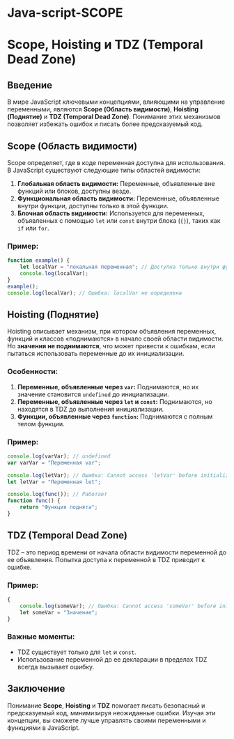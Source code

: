 # Java-script-SCOPE
# Scope, Hoisting и TDZ (Temporal Dead Zone)

## Введение
В мире JavaScript ключевыми концепциями, влияющими на управление переменными, являются **Scope (Область видимости)**, **Hoisting (Поднятие)** и **TDZ (Temporal Dead Zone)**. Понимание этих механизмов позволяет избежать ошибок и писать более предсказуемый код.

## Scope (Область видимости)
Scope определяет, где в коде переменная доступна для использования. В JavaScript существуют следующие типы областей видимости:

1. **Глобальная область видимости:** Переменные, объявленные вне функций или блоков, доступны везде.
2. **Функциональная область видимости:** Переменные, объявленные внутри функции, доступны только в этой функции.
3. **Блочная область видимости:** Используется для переменных, объявленных с помощью `let` или `const` внутри блока (`{}`), таких как `if` или `for`.

### Пример:
```javascript
function example() {
    let localVar = "локальная переменная"; // Доступна только внутри функции
    console.log(localVar);
}
example();
console.log(localVar); // Ошибка: localVar не определена
```

## Hoisting (Поднятие)
Hoisting описывает механизм, при котором объявления переменных, функций и классов «поднимаются» в начало своей области видимости. Но **значения не поднимаются**, что может привести к ошибкам, если пытаться использовать переменные до их инициализации.

### Особенности:
1. **Переменные, объявленные через `var`:** Поднимаются, но их значение становится `undefined` до инициализации.
2. **Переменные, объявленные через `let` и `const`:** Поднимаются, но находятся в TDZ до выполнения инициализации.
3. **Функции, объявленные через `function`:** Поднимаются с полным телом функции.

### Пример:
```javascript
console.log(varVar); // undefined
var varVar = "Переменная var";

console.log(letVar); // Ошибка: Cannot access 'letVar' before initialization
let letVar = "Переменная let";

console.log(func()); // Работает
function func() {
    return "Функция поднята";
}
```

## TDZ (Temporal Dead Zone)
TDZ – это период времени от начала области видимости переменной до ее объявления. Попытка доступа к переменной в TDZ приводит к ошибке.

### Пример:
```javascript
{
    console.log(someVar); // Ошибка: Cannot access 'someVar' before initialization
    let someVar = "Значение";
}
```

### Важные моменты:
- TDZ существует только для `let` и `const`.
- Использование переменной до ее декларации в пределах TDZ всегда вызывает ошибку.

## Заключение
Понимание **Scope**, **Hoisting** и **TDZ** помогает писать безопасный и предсказуемый код, минимизируя неожиданные ошибки. Изучая эти концепции, вы сможете лучше управлять своими переменными и функциями в JavaScript.
